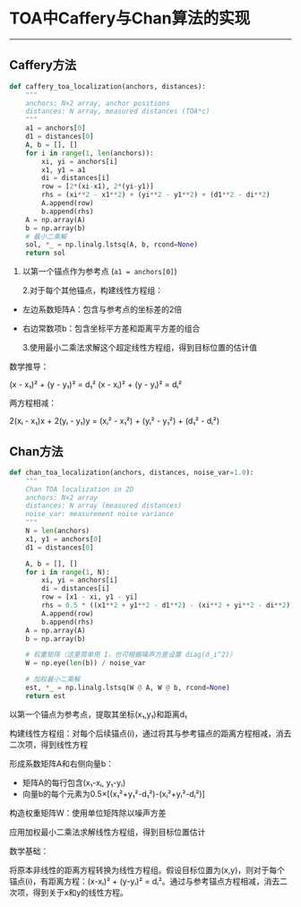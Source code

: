 # TOA中Caffery与Chan算法的实现

---

## Caffery方法

```python
def caffery_toa_localization(anchors, distances):
    """
    anchors: N×2 array, anchor positions
    distances: N array, measured distances (TOA*c)
    """
    a1 = anchors[0]
    d1 = distances[0]
    A, b = [], []
    for i in range(1, len(anchors)):
        xi, yi = anchors[i]
        x1, y1 = a1
        di = distances[i]
        row = [2*(xi-x1), 2*(yi-y1)]
        rhs = (xi**2 - x1**2) + (yi**2 - y1**2) + (d1**2 - di**2)
        A.append(row)
        b.append(rhs)
    A = np.array(A)
    b = np.array(b)
    # 最小二乘解
    sol, *_ = np.linalg.lstsq(A, b, rcond=None)
    return sol
```


1. 以第一个锚点作为参考点 (`a1 = anchors[0]`)

    2.对于每个其他锚点，构建线性方程组：

* 左边系数矩阵A：包含与参考点的坐标差的2倍
* 右边常数项b：包含坐标平方差和距离平方差的组合

   3.使用最小二乘法求解这个超定线性方程组，得到目标位置的估计值

数学推导：

(x - x₁)² + (y - y₁)² = d₁²
(x - xᵢ)² + (y - yᵢ)² = dᵢ²

两方程相减：

2(xᵢ - x₁)x + 2(yᵢ - y₁)y = (xᵢ² - x₁²) + (yᵢ² - y₁²) + (d₁² - dᵢ²)

## Chan方法

```python
def chan_toa_localization(anchors, distances, noise_var=1.0):
    """
    Chan TOA localization in 2D
    anchors: N×2 array
    distances: N array (measured distances)
    noise_var: measurement noise variance
    """
    N = len(anchors)
    x1, y1 = anchors[0]
    d1 = distances[0]

    A, b = [], []
    for i in range(1, N):
        xi, yi = anchors[i]
        di = distances[i]
        row = [x1 - xi, y1 - yi]
        rhs = 0.5 * ((x1**2 + y1**2 - d1**2) - (xi**2 + yi**2 - di**2))
        A.append(row)
        b.append(rhs)
    A = np.array(A)
    b = np.array(b)

    # 权重矩阵（这里简单用 I，也可根据噪声方差设置 diag(d_i^2)）
    W = np.eye(len(b)) / noise_var

    # 加权最小二乘解
    est, *_ = np.linalg.lstsq(W @ A, W @ b, rcond=None)
    return est
```

以第一个锚点为参考点，提取其坐标(x₁,y₁)和距离d₁

构建线性方程组：对每个后续锚点(i)，通过将其与参考锚点的距离方程相减，消去二次项，得到线性方程

形成系数矩阵A和右侧向量b：

* 矩阵A的每行包含(x₁-xᵢ, y₁-yᵢ)
* 向量b的每个元素为0.5×[(x₁²+y₁²-d₁²)-(xᵢ²+yᵢ²-dᵢ²)]

构造权重矩阵W：使用单位矩阵除以噪声方差

应用加权最小二乘法求解线性方程组，得到目标位置估计

数学基础：

将原本非线性的距离方程转换为线性方程组。假设目标位置为(x,y)，则对于每个锚点(i)，有距离方程：(x-xᵢ)² + (y-yᵢ)² = dᵢ²。通过与参考锚点方程相减，消去二次项，得到关于x和y的线性方程。
